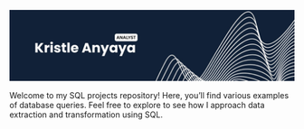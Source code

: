 <p align="center">
  <img src=https://github.com/analystkristle/analystkristle/blob/main/profile-banner.jpg
</p>

Welcome to my SQL projects repository! Here, you’ll find various examples of database queries. Feel free to explore to see how I approach data extraction and transformation using SQL.
